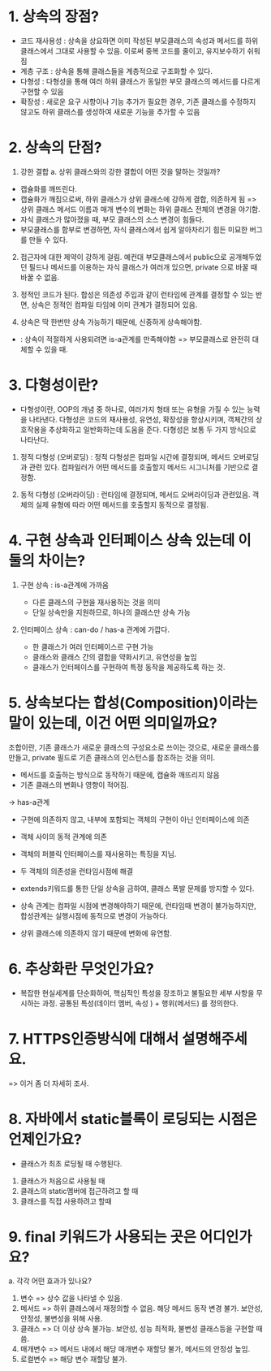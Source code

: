# 1. 상속의 장점?

- 코드 재사용성 : 상속을 상요하면 이미 작성된 부모클래스의 속성과 메서드를 하위 클래스에서 그대로 사용할 수 있음. 이로써 중복 코드를 줄이고, 유지보수하기 쉬워짐
- 계층 구조 : 상속을 통해 클래스들을 계층적으로 구조화할 수 있다.
- 다형성 : 다형성을 통해 여러 하위 클래스가 동일한 부모 클래스의 메서드를 다르게 구현할 수 있음
- 확장성 : 새로운 요구 사항이나 기능 추가가 필요한 경우, 기존 클래스를 수정하지 않고도 하위 클래스를 생성하여 새로운 기능을 추가할 수 있음

# 2. 상속의 단점?

1. 강한 결합
   a. 상위 클래스와의 강한 결합이 어떤 것을 말하는 것일까?

- 캡슐화를 깨뜨린다.
- 캡슐화가 깨짐으로써, 하위 클래스가 상위 클래스에 강하게 결합, 의존하게 됨
  => 상위 클래스 메서드 이름과 매개 변수의 변화는 하위 클래스 전체의 변경을 야기함.
- 자식 클래스가 많아졌을 때, 부모 클래스의 소스 변경이 힘들다.
- 부모클래스를 함부로 변경하면, 자식 클래스에서 쉽게 알아차리기 힘든 미묘한 버그를 만들 수 있다.

2. 접근자에 대한 제약이 강하게 걸림. 예컨대 부모클래스에서 public으로 공개해두었던 필드나 메서드를 이용하는 자식 클래스가 여러개 있으면, private 으로 바꿀 때 바꿀 수 없음.

3. 정적인 코드가 된다. 합성은 의존성 주입과 같이 런타임에 관계를 결정할 수 있는 반면, 상속은 정적인 컴파일 타임에 이미 관계가 결정되어 있음.

4. 상속은 딱 한번만 상속 가능하기 때문에, 신중하게 상속해야함.

- : 상속이 적절하게 사용되려면 is-a관계를 만족해야함 => 부모클래스로 완전히 대체할 수 있을 때.

# 3. 다형성이란?

- 다형성이란, OOP의 개념 중 하나로, 여러가지 형태 또는 유형을 가질 수 있는 능력을 나타낸다. 다형성은 코드의 재사용성, 유연성, 확장성을 향상시키며, 객체간의 상호작용을 추상화하고 일반화하는데 도움을 준다.
  다형성은 보통 두 가지 방식으로 나타난다.

1. 정적 다형성 (오버로딩) : 정적 다형성은 컴파일 시간에 결정되며, 메서드 오버로딩과 관련 있다. 컴파일러가 어떤 메서드를 호출할지 메서드 시그니처를 기반으로 결정함.

2. 동적 다형성 (오버라이딩) : 런타임에 결정되며, 메서드 오버라이딩과 관련있음. 객체의 실제 유형에 따라 어떤 메서드를 호출할지 동적으로 결정됨.

# 4. 구현 상속과 인터페이스 상속 있는데 이 둘의 차이는?

1. 구현 상속 : is-a관계에 가까움

   - 다른 클래스의 구현을 재사용하는 것을 의미
   - 단일 상속만을 지원하므로, 하나의 클래스만 상속 가능

2. 인터페이스 상속 : can-do / has-a 관계에 가깝다.
   - 한 클래스가 여러 인터페이스르 구현 가능
   - 클래스와 클래스 간의 결합을 약화시키고, 유연성을 높임
   - 클래스가 인터페이스를 구현하여 특정 동작을 제공하도록 하는 것.

# 5. 상속보다는 합성(Composition)이라는 말이 있는데, 이건 어떤 의미일까요?

조합이란, 기존 클래스가 새로운 클래스의 구성요소로 쓰이는 것으로, 새로운 클래스를 만들고, private 필드로 기존 클래스의 인스턴스를 참조하는 것을 의미.

- 메서드를 호출하는 방식으로 동작하기 때문에, 캡슐화 깨뜨리지 않음
- 기존 클래스의 변화나 영향이 적어짐.

-> has-a관계

- 구현에 의존하지 않고, 내부에 포함되는 객체의 구현이 아닌 인터페이스에 의존
- 객체 사이의 동적 관계에 의존
- 객체의 퍼블릭 인터페이스를 재사용하는 특징을 지님.
- 두 객체의 의존성을 런타임시점에 해결

- extends키워드를 통한 단일 상속을 금하여, 클래스 폭발 문제를 방지할 수 있다.
- 상속 관계는 컴파일 시점에 변경해야하기 때문에, 런타임때 변경이 불가능하지만, 합성관계는 실행시점에 동적으로 변경이 가능하다.
- 상위 클래스에 의존하지 않기 때문에 변화에 유연함.

# 6. 추상화란 무엇인가요?

- 복잡한 현실세계를 단순화하여, 핵심적인 특성을 장조하고 불필요한 세부 사항을 무시하는 과정. 공통된 특성(데이터 멤버, 속성 ) + 행위(메서드) 를 정의한다.

# 7. HTTPS인증방식에 대해서 설명해주세요.

=> 이거 좀 더 자세히 조사.

# 8. 자바에서 static블록이 로딩되는 시점은 언제인가요?

- 클래스가 최초 로딩될 때 수행된다.

1. 클래스가 처음으로 사용될 때
2. 클래스의 static멤버에 접근하려고 할 때
3. 클래스를 직접 사용하려고 할때

# 9. final 키워드가 사용되는 곳은 어디인가요?

a. 각각 어떤 효과가 있나요?

1. 변수 => 상수 값을 나타낼 수 있음.
2. 메서드 => 하위 클래스에서 재정의할 수 없음. 해당 메서드 동작 변경 불가. 보안성, 안정성, 불변성을 위해 사용.
3. 클래스 => 더 이상 상속 불가능. 보안성, 성능 최적화, 불변성 클래스등을 구현할 때 씀.
4. 매개변수 => 메서드 내에서 해당 매개변수 재할당 불가, 메서드의 안정성 높임.
5. 로컬변수 => 해당 변수 재할당 불가.
